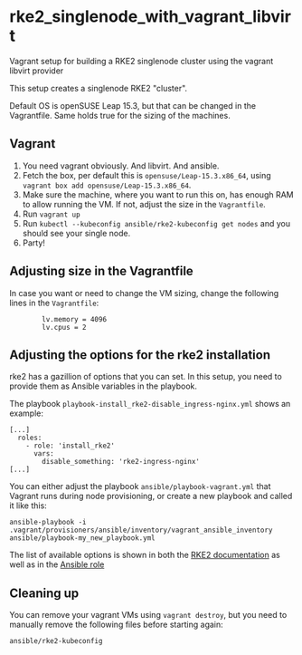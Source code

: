 # rke2_singlenode_with_vagrant_libvirt

Vagrant setup for building a RKE2 singlenode cluster using the vagrant libvirt provider 

This setup creates a singlenode RKE2 "cluster".

Default OS is openSUSE Leap 15.3, but that can be changed in the Vagrantfile. Same holds true for the sizing of the machines.

## Vagrant

1. You need vagrant obviously. And libvirt. And ansible.
2. Fetch the box, per default this is `opensuse/Leap-15.3.x86_64`, using `vagrant box add opensuse/Leap-15.3.x86_64`.
3. Make sure the machine, where you want to run this on, has enough RAM to allow running the VM. If not, adjust the size in the `Vagrantfile`.
4. Run `vagrant up`
5. Run `kubectl --kubeconfig ansible/rke2-kubeconfig get nodes` and you should see your single node.
6. Party!

## Adjusting size in the Vagrantfile

In case you want or need to change the VM sizing, change the following lines in the `Vagrantfile`:
```
        lv.memory = 4096
        lv.cpus = 2
```

## Adjusting the options for the rke2 installation

rke2 has a gazillion of options that you can set. In this setup, you need to provide them as Ansible variables in the playbook.

The playbook `playbook-install_rke2-disable_ingress-nginx.yml` shows an example:
```
[...]
  roles:
    - role: 'install_rke2'
      vars:
        disable_something: 'rke2-ingress-nginx'
[...]
```

You can either adjust the playbook `ansible/playbook-vagrant.yml` that Vagrant runs during node provisioning, or create a new playbook and called it like this:
```
ansible-playbook -i .vagrant/provisioners/ansible/inventory/vagrant_ansible_inventory ansible/playbook-my_new_playbook.yml
```

The list of available options is shown in both the [RKE2 documentation](https://docs.rke2.io/install/install_options/server_config/) as well as in the [Ansible role](https://github.com/johanneskastl/ansible-role-install_rke2)

## Cleaning up

You can remove your vagrant VMs using `vagrant destroy`, but you need to manually remove the following files before starting again:
```bash
ansible/rke2-kubeconfig
```
